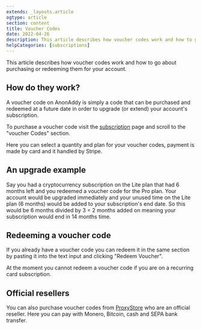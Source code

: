 ```yaml
---
extends: _layouts.article
ogtype: article
section: content
title: Voucher Codes
date: 2022-04-26
description: This article describes how voucher codes work and how to go about purchasing or redeeming them for your account.
helpCategories: [subscriptions]
---
```


This article describes how voucher codes work and how to go about purchasing or redeeming them for your account.

## How do they work?

A voucher code on AnonAddy is simply a code that can be purchased and redeemed at a future date in order to upgrade (or extend) your account's subscription.

To purchase a voucher code visit the [subscription](https://app.anonaddy.com/settings/subscription) page and scroll to the "voucher Codes" section.

Here you can select a quantity and plan for your voucher codes, payment is made by card and it handled by Stripe.

## An upgrade example

Say you had a cryptocurrency subscription on the Lite plan that had 6 months left and you redeemed a voucher code for the Pro plan. Your account would be upgraded immediately and your unused time on the Lite plan (6 months) would be added to your subscription's end date. So this would be 6 months divided by 3 = 2 months added on meaning your subscription would end in 14 months time.

## Redeeming a voucher code

If you already have a voucher code you can redeem it in the same section by pasting it into the text input and clicking "Redeem Voucher".

At the moment you cannot redeem a voucher code if you are on a recurring card subscription.

## Official resellers

You can also purchase voucher codes from [ProxyStore](https://digitalgoods.proxysto.re/) who are an official reseller. Here you can pay with Monero, Bitcoin, cash and SEPA bank transfer.